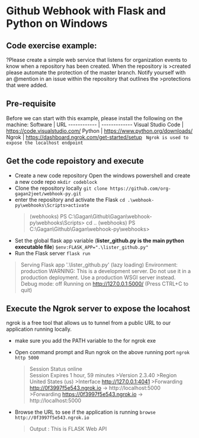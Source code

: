 # Github Webhook with Flask and Python on Windows

## Code exercise example:
?Please create a simple web service that listens for organization events to know when a repository has been created. When the repository is >created please automate the protection of the master branch. Notify yourself with an @mention in an issue within the repository that outlines the >protections that were added.

## Pre-requisite
Before we can start with this example, please install the following on the machine:
Software | URL
------------ | -------------
Visual Studio Code | https://code.visualstudio.com/
Python | https://www.python.org/downloads/
Ngrok | https://dashboard.ngrok.com/get-started/setup
` Ngrok is used to expose the localhost endpoint`

## Get the code repoistory and execute
* Create a new code repository
  Open the windows powershell and create a new code repo `mkdir codeblock`
* Clone the repository locally
  `git clone https://github.com/org-gagan2jeet/webhook-py.git`
* enter the repository and activate the Flask 
  `cd .\webhook-py\webhooks\Scripts>activate`
  >(webhooks) PS C:\Gagan\Github\Gagan\webhook-py\webhooks\Scripts> cd ..
  >(webhooks) PS C:\Gagan\Github\Gagan\webhook-py\webhooks>
* Set the global flask app variable (**lister_github.py is the main python executable file**)
  `$env:FLASK_APP=".\lister_github.py"`
* Run the Flask server
  `flask run`
 > Serving Flask app '.\\lister_github.py' (lazy loading)
 > Environment: production
 >   WARNING: This is a development server. Do not use it in a production deployment.
 >   Use a production WSGI server instead.
 > Debug mode: off
 > Running on http://127.0.0.1:5000/ (Press CTRL+C to quit)


 ## Execute the Ngrok server to expose the locahost
 ngrok is a free tool that allows us to tunnel from a public URL to our application running locally.

 * make sure you add the PATH variable to the for ngrok exe

 * Open command prompt and Run ngrok on the above running port
   `ngrok http 5000`

   >Session Status                online          
   >Session Expires               1 hour, 59 minutes                                                                        >Version                       2.3.40                                                                                    >Region                        United States (us)                                                                        >Interface                     http://127.0.0.1:4041                                                                     >Forwarding                    http://0f3997f5e543.ngrok.io -> http://localhost:5000                                     >Forwarding                    https://0f3997f5e543.ngrok.io -> http://localhost:5000

 * Browse the URL to see if the application is running
   `browse http://0f3997f5e543.ngrok.io`

   > Output : This is FLASK Web API
